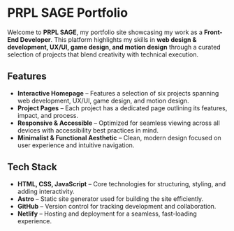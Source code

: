 # PRPL SAGE Portfolio  

Welcome to **PRPL SAGE**, my portfolio site showcasing my work as a **Front-End Developer**. This platform highlights my skills in **web design & development, UX/UI, game design, and motion design** through a curated selection of projects that blend creativity with technical execution.  

## Features  

- **Interactive Homepage** – Features a selection of six projects spanning web development, UX/UI, game design, and motion design.  
- **Project Pages** – Each project has a dedicated page outlining its features, impact, and process.  
- **Responsive & Accessible** – Optimized for seamless viewing across all devices with accessibility best practices in mind.  
- **Minimalist & Functional Aesthetic** – Clean, modern design focused on user experience and intuitive navigation.  

## Tech Stack  

- **HTML, CSS, JavaScript** – Core technologies for structuring, styling, and adding interactivity.  
- **Astro** – Static site generator used for building the site efficiently.  
- **GitHub** – Version control for tracking development and collaboration.  
- **Netlify** – Hosting and deployment for a seamless, fast-loading experience.  
